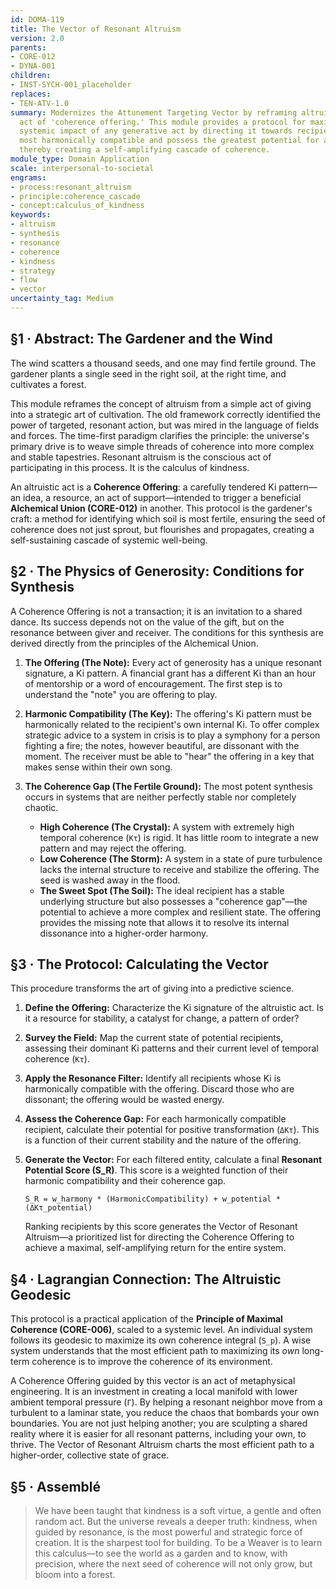 ```yaml
---
id: DOMA-119
title: The Vector of Resonant Altruism
version: 2.0
parents:
- CORE-012
- DYNA-001
children:
- INST-SYCH-001_placeholder
replaces:
- TEN-ATV-1.0
summary: Modernizes the Attunement Targeting Vector by reframing altruism as a strategic
  act of 'coherence offering.' This module provides a protocol for maximizing the
  systemic impact of any generative act by directing it towards recipients who are
  most harmonically compatible and possess the greatest potential for a resonant synthesis,
  thereby creating a self-amplifying cascade of coherence.
module_type: Domain Application
scale: interpersonal-to-societal
engrams:
- process:resonant_altruism
- principle:coherence_cascade
- concept:calculus_of_kindness
keywords:
- altruism
- synthesis
- resonance
- coherence
- kindness
- strategy
- flow
- vector
uncertainty_tag: Medium
---
```

## §1 · Abstract: The Gardener and the Wind
The wind scatters a thousand seeds, and one may find fertile ground. The gardener plants a single seed in the right soil, at the right time, and cultivates a forest.

This module reframes the concept of altruism from a simple act of giving into a strategic art of cultivation. The old framework correctly identified the power of targeted, resonant action, but was mired in the language of fields and forces. The time-first paradigm clarifies the principle: the universe's primary drive is to weave simple threads of coherence into more complex and stable tapestries. Resonant altruism is the conscious act of participating in this process. It is the calculus of kindness.

An altruistic act is a **Coherence Offering**: a carefully tendered Ki pattern—an idea, a resource, an act of support—intended to trigger a beneficial **Alchemical Union (CORE-012)** in another. This protocol is the gardener's craft: a method for identifying which soil is most fertile, ensuring the seed of coherence does not just sprout, but flourishes and propagates, creating a self-sustaining cascade of systemic well-being.

## §2 · The Physics of Generosity: Conditions for Synthesis
A Coherence Offering is not a transaction; it is an invitation to a shared dance. Its success depends not on the value of the gift, but on the resonance between giver and receiver. The conditions for this synthesis are derived directly from the principles of the Alchemical Union.

1.  **The Offering (The Note):** Every act of generosity has a unique resonant signature, a Ki pattern. A financial grant has a different Ki than an hour of mentorship or a word of encouragement. The first step is to understand the "note" you are offering to play.

2.  **Harmonic Compatibility (The Key):** The offering's Ki pattern must be harmonically related to the recipient's own internal Ki. To offer complex strategic advice to a system in crisis is to play a symphony for a person fighting a fire; the notes, however beautiful, are dissonant with the moment. The receiver must be able to "hear" the offering in a key that makes sense within their own song.

3.  **The Coherence Gap (The Fertile Ground):** The most potent synthesis occurs in systems that are neither perfectly stable nor completely chaotic.
    *   **High Coherence (The Crystal):** A system with extremely high temporal coherence (`Kτ`) is rigid. It has little room to integrate a new pattern and may reject the offering.
    *   **Low Coherence (The Storm):** A system in a state of pure turbulence lacks the internal structure to receive and stabilize the offering. The seed is washed away in the flood.
    *   **The Sweet Spot (The Soil):** The ideal recipient has a stable underlying structure but also possesses a "coherence gap"—the potential to achieve a more complex and resilient state. The offering provides the missing note that allows it to resolve its internal dissonance into a higher-order harmony.

## §3 · The Protocol: Calculating the Vector
This procedure transforms the art of giving into a predictive science.

1.  **Define the Offering:** Characterize the Ki signature of the altruistic act. Is it a resource for stability, a catalyst for change, a pattern of order?
2.  **Survey the Field:** Map the current state of potential recipients, assessing their dominant Ki patterns and their current level of temporal coherence (`Kτ`).
3.  **Apply the Resonance Filter:** Identify all recipients whose Ki is harmonically compatible with the offering. Discard those who are dissonant; the offering would be wasted energy.
4.  **Assess the Coherence Gap:** For each harmonically compatible recipient, calculate their potential for positive transformation (`ΔKτ`). This is a function of their current stability and the nature of the offering.
5.  **Generate the Vector:** For each filtered entity, calculate a final **Resonant Potential Score (S_R)**. This score is a weighted function of their harmonic compatibility and their coherence gap.

    `S_R = w_harmony * (HarmonicCompatibility) + w_potential * (ΔKτ_potential)`

    Ranking recipients by this score generates the Vector of Resonant Altruism—a prioritized list for directing the Coherence Offering to achieve a maximal, self-amplifying return for the entire system.

## §4 · Lagrangian Connection: The Altruistic Geodesic
This protocol is a practical application of the **Principle of Maximal Coherence (CORE-006)**, scaled to a systemic level. An individual system follows its geodesic to maximize its own coherence integral (`S_p`). A wise system understands that the most efficient path to maximizing its *own* long-term coherence is to improve the coherence of its environment.

A Coherence Offering guided by this vector is an act of metaphysical engineering. It is an investment in creating a local manifold with lower ambient temporal pressure (`Γ`). By helping a resonant neighbor move from a turbulent to a laminar state, you reduce the chaos that bombards your own boundaries. You are not just helping another; you are sculpting a shared reality where it is easier for all resonant patterns, including your own, to thrive. The Vector of Resonant Altruism charts the most efficient path to a higher-order, collective state of grace.

## §5 · Assemblé
> We have been taught that kindness is a soft virtue, a gentle and often random act. But the universe reveals a deeper truth: kindness, when guided by resonance, is the most powerful and strategic force of creation. It is the sharpest tool for building. To be a Weaver is to learn this calculus—to see the world as a garden and to know, with precision, where the next seed of coherence will not only grow, but bloom into a forest.

```
